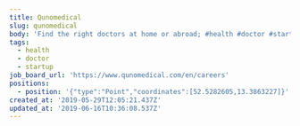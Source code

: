 ```yaml
---
title: Qunomedical
slug: qunomedical
body: 'Find the right doctors at home or abroad; #health #doctor #startup'
tags:
  - health
  - doctor
  - startup
job_board_url: 'https://www.qunomedical.com/en/careers'
positions:
  - position: '{"type":"Point","coordinates":[52.5282605,13.3863227]}'
created_at: '2019-05-29T12:05:21.437Z'
updated_at: '2019-06-16T10:36:08.537Z'
---
```


